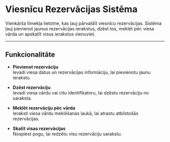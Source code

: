 # Viesnīcu Rezervācijas Sistēma

Vienkārša tīmekļa lietotne, kas ļauj pārvaldīt viesnīcu rezervācijas. Sistēma ļauj pievienot jaunus rezervācijas ierakstus, dzēst tos, meklēt pēc viesa vārda un apskatīt visus ierakstus vienuviet.

---

## Funkcionalitāte

- **Pievienot rezervāciju**  
  Ievadi viesa datus un rezervācijas informāciju, lai pievienotu jaunu ierakstu.
  
-  **Dzēst rezervāciju**  
  Ievadi viesa vārdu vai citu identifikatoru, lai dzēstu rezervāciju no saraksta.
  
-  **Meklēt rezervāciju pēc vārda**  
  Ieraksti viesa vārdu meklēšanas laukā, lai atrastu atbilstošās rezervācijas.
  
-  **Skatīt visas rezervācijas**  
  Nospiest pogu, lai redzētu visu rezervāciju sarakstu.
